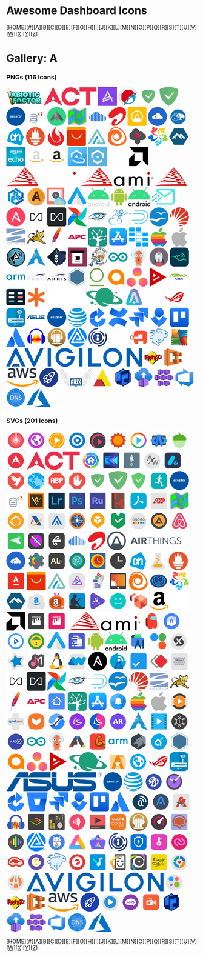# Awesome Dashboard Icons

[[HOME](..)][[#](gallery.md)][[A](gallery-a.md)][[B](gallery-b.md)][[C](gallery-c.md)][[D](gallery-d.md)][[E](gallery-e.md)][[F](gallery-f.md)][[G](gallery-g.md)][[H](gallery-h.md)][[I](gallery-i.md)][[J](gallery-j.md)][[K](gallery-k.md)][[L](gallery-l.md)][[M](gallery-m.md)][[N](gallery-n.md)][[O](gallery-o.md)][[P](gallery-p.md)][[Q](gallery-q.md)][[R](gallery-r.md)][[S](gallery-s.md)][[T](gallery-t.md)][[U](gallery-u.md)][[V](gallery-v.md)][[W](gallery-w.md)][[X](gallery-x.md)][[Y](gallery-y.md)][[Z](gallery-z.md)]

# Gallery: A

### PNGs (116 Icons)

<img src="../icons/abiotic-factor.png" alt="abiotic-factor" height="50"> <img src="../icons/act.png" alt="act" height="50"> <img src="../icons/actual.png" alt="actual" height="50"> <img src="../icons/adblock.png" alt="adblock" height="50"> <img src="../icons/adguard-home-light.png" alt="adguard-home-light" height="50"> <img src="../icons/adguard-home.png" alt="adguard-home" height="50"> <img src="../icons/adm.png" alt="adm" height="50"> <img src="../icons/adminer.png" alt="adminer" height="50"> <img src="../icons/adsbexchange.png" alt="adsbexchange" height="50"> <img src="../icons/adventurelog.png" alt="adventurelog" height="50"> <img src="../icons/airsonic.png" alt="airsonic" height="50"> <img src="../icons/airtel.png" alt="airtel" height="50"> <img src="../icons/airthings.png" alt="airthings" height="50"> <img src="../icons/airvpn.png" alt="airvpn" height="50"> <img src="../icons/alarmpi.png" alt="alarmpi" height="50"> <img src="../icons/albert-heijn.png" alt="albert-heijn" height="50"> <img src="../icons/alertmanager.png" alt="alertmanager" height="50"> <img src="../icons/algovpn.png" alt="algovpn" height="50"> <img src="../icons/aliexpress.png" alt="aliexpress" height="50"> <img src="../icons/alist.png" alt="alist" height="50"> <img src="../icons/alloy.png" alt="alloy" height="50"> <img src="../icons/alltube.png" alt="alltube" height="50"> <img src="../icons/alma.png" alt="alma" height="50"> <img src="../icons/alpine.png" alt="alpine" height="50"> <img src="../icons/amazon-echo.png" alt="amazon-echo" height="50"> <img src="../icons/amazon-light.png" alt="amazon-light" height="50"> <img src="../icons/amazon.png" alt="amazon" height="50"> <img src="../icons/amcrest-cloud.png" alt="amcrest-cloud" height="50"> <img src="../icons/amcrest.png" alt="amcrest" height="50"> <img src="../icons/amd-light.png" alt="amd-light" height="50"> <img src="../icons/amd.png" alt="amd" height="50"> <img src="../icons/ami-alt-light.png" alt="ami-alt-light" height="50"> <img src="../icons/ami-alt.png" alt="ami-alt" height="50"> <img src="../icons/ami.png" alt="ami" height="50"> <img src="../icons/amp.png" alt="amp" height="50"> <img src="../icons/ampache.png" alt="ampache" height="50"> <img src="../icons/amvd.png" alt="amvd" height="50"> <img src="../icons/android-auto.png" alt="android-auto" height="50"> <img src="../icons/android-light.png" alt="android-light" height="50"> <img src="../icons/android-robot.png" alt="android-robot" height="50"> <img src="../icons/android.png" alt="android" height="50"> <img src="../icons/anonaddy.png" alt="anonaddy" height="50"> <img src="../icons/ansible.png" alt="ansible" height="50"> <img src="../icons/anything-llm-light.png" alt="anything-llm-light" height="50"> <img src="../icons/anything-llm.png" alt="anything-llm" height="50"> <img src="../icons/apache-airflow.png" alt="apache-airflow" height="50"> <img src="../icons/apache-cassandra.png" alt="apache-cassandra" height="50"> <img src="../icons/apache-cloudstack.png" alt="apache-cloudstack" height="50"> <img src="../icons/apache-druid.png" alt="apache-druid" height="50"> <img src="../icons/apache-openoffice.png" alt="apache-openoffice" height="50"> <img src="../icons/apache-solr.png" alt="apache-solr" height="50"> <img src="../icons/apache-subversion.png" alt="apache-subversion" height="50"> <img src="../icons/apache-tomcat.png" alt="apache-tomcat" height="50"> <img src="../icons/apache.png" alt="apache" height="50"> <img src="../icons/apc.png" alt="apc" height="50"> <img src="../icons/apiscp.png" alt="apiscp" height="50"> <img src="../icons/app-store.png" alt="app-store" height="50"> <img src="../icons/appdaemon.png" alt="appdaemon" height="50"> <img src="../icons/apple-alt.png" alt="apple-alt" height="50"> <img src="../icons/apple.png" alt="apple" height="50"> <img src="../icons/apprise.png" alt="apprise" height="50"> <img src="../icons/arch.png" alt="arch" height="50"> <img src="../icons/archisteamfarm.png" alt="archisteamfarm" height="50"> <img src="../icons/archivebox.png" alt="archivebox" height="50"> <img src="../icons/archiveteamwarrior.png" alt="archiveteamwarrior" height="50"> <img src="../icons/arduino.png" alt="arduino" height="50"> <img src="../icons/argocd.png" alt="argocd" height="50"> <img src="../icons/ariang.png" alt="ariang" height="50"> <img src="../icons/arlo.png" alt="arlo" height="50"> <img src="../icons/arm.png" alt="arm" height="50"> <img src="../icons/arris-light.png" alt="arris-light" height="50"> <img src="../icons/arris.png" alt="arris" height="50"> <img src="../icons/artifacthub.png" alt="artifacthub" height="50"> <img src="../icons/artifactory.png" alt="artifactory" height="50"> <img src="../icons/aruba.png" alt="aruba" height="50"> <img src="../icons/asana.png" alt="asana" height="50"> <img src="../icons/asciinema.png" alt="asciinema" height="50"> <img src="../icons/asrockrackipmi.png" alt="asrockrackipmi" height="50"> <img src="../icons/assetgrid.png" alt="assetgrid" height="50"> <img src="../icons/asterisk.png" alt="asterisk" height="50"> <img src="../icons/astral-light.png" alt="astral-light" height="50"> <img src="../icons/astral.png" alt="astral" height="50"> <img src="../icons/astroneer.png" alt="astroneer" height="50"> <img src="../icons/asus-light.png" alt="asus-light" height="50"> <img src="../icons/asus-rog.png" alt="asus-rog" height="50"> <img src="../icons/asus-router.png" alt="asus-router" height="50"> <img src="../icons/asus.png" alt="asus" height="50"> <img src="../icons/asustor.png" alt="asustor" height="50"> <img src="../icons/at-t.png" alt="at-t" height="50"> <img src="../icons/atlassian-bamboo.png" alt="atlassian-bamboo" height="50"> <img src="../icons/atlassian-confluence.png" alt="atlassian-confluence" height="50"> <img src="../icons/atlassian-jira.png" alt="atlassian-jira" height="50"> <img src="../icons/atlassian-opsgenie.png" alt="atlassian-opsgenie" height="50"> <img src="../icons/atlassian-trello.png" alt="atlassian-trello" height="50"> <img src="../icons/atlassian.png" alt="atlassian" height="50"> <img src="../icons/audacity.png" alt="audacity" height="50"> <img src="../icons/audiobookshelf.png" alt="audiobookshelf" height="50"> <img src="../icons/auracast.png" alt="auracast" height="50"> <img src="../icons/authelia.png" alt="authelia" height="50"> <img src="../icons/authentik-light.png" alt="authentik-light" height="50"> <img src="../icons/authentik.png" alt="authentik" height="50"> <img src="../icons/autobrr.png" alt="autobrr" height="50"> <img src="../icons/avg.png" alt="avg" height="50"> <img src="../icons/avigilon.png" alt="avigilon" height="50"> <img src="../icons/avmfritzbox.png" alt="avmfritzbox" height="50"> <img src="../icons/aws-ecs.png" alt="aws-ecs" height="50"> <img src="../icons/aws.png" alt="aws" height="50"> <img src="../icons/awwesome.png" alt="awwesome" height="50"> <img src="../icons/awx.png" alt="awx" height="50"> <img src="../icons/axis.png" alt="axis" height="50"> <img src="../icons/azuracast.png" alt="azuracast" height="50"> <img src="../icons/azure-container-instances.png" alt="azure-container-instances" height="50"> <img src="../icons/azure-container-service.png" alt="azure-container-service" height="50"> <img src="../icons/azure-devops.png" alt="azure-devops" height="50"> <img src="../icons/azure-dns.png" alt="azure-dns" height="50"> <img src="../icons/azure.png" alt="azure" height="50">

### SVGs (201 Icons)

<img src="../icons/abbey-music-player.svg" alt="abbey-music-player" height="50"> <img src="../icons/ac-browser.svg" alt="ac-browser" height="50"> <img src="../icons/ac3-player.svg" alt="ac3-player" height="50"> <img src="../icons/ac3-video-player.svg" alt="ac3-video-player" height="50"> <img src="../icons/accountstudio-mp3-player.svg" alt="accountstudio-mp3-player" height="50"> <img src="../icons/accuweather.svg" alt="accuweather" height="50"> <img src="../icons/acestream.svg" alt="acestream" height="50"> <img src="../icons/acode.svg" alt="acode" height="50"> <img src="../icons/acorns.svg" alt="acorns" height="50"> <img src="../icons/act-fibernet.svg" alt="act-fibernet" height="50"> <img src="../icons/act.svg" alt="act" height="50"> <img src="../icons/action-launcher.svg" alt="action-launcher" height="50"> <img src="../icons/actiondirector.svg" alt="actiondirector" height="50"> <img src="../icons/activity-launcher.svg" alt="activity-launcher" height="50"> <img src="../icons/activitywatch.svg" alt="activitywatch" height="50"> <img src="../icons/ad-director.svg" alt="ad-director" height="50"> <img src="../icons/adaway.svg" alt="adaway" height="50"> <img src="../icons/adblock-browser.svg" alt="adblock-browser" height="50"> <img src="../icons/adblock-plus.svg" alt="adblock-plus" height="50"> <img src="../icons/adblock.svg" alt="adblock" height="50"> <img src="../icons/adguard-home-light.svg" alt="adguard-home-light" height="50"> <img src="../icons/adguard-home.svg" alt="adguard-home" height="50"> <img src="../icons/adguard.svg" alt="adguard" height="50"> <img src="../icons/adidas-running.svg" alt="adidas-running" height="50"> <img src="../icons/adm.svg" alt="adm" height="50"> <img src="../icons/adminer.svg" alt="adminer" height="50"> <img src="../icons/adobe-illustrator-draw.svg" alt="adobe-illustrator-draw" height="50"> <img src="../icons/adobe-lightroom.svg" alt="adobe-lightroom" height="50"> <img src="../icons/adobe-photoshop.svg" alt="adobe-photoshop" height="50"> <img src="../icons/adobe-premiere-rush.svg" alt="adobe-premiere-rush" height="50"> <img src="../icons/adobe-reader.svg" alt="adobe-reader" height="50"> <img src="../icons/adobe-scan.svg" alt="adobe-scan" height="50"> <img src="../icons/adp.svg" alt="adp" height="50"> <img src="../icons/adventurelog.svg" alt="adventurelog" height="50"> <img src="../icons/adw-launcher.svg" alt="adw-launcher" height="50"> <img src="../icons/aeat.svg" alt="aeat" height="50"> <img src="../icons/aegis.svg" alt="aegis" height="50"> <img src="../icons/aeondroid.svg" alt="aeondroid" height="50"> <img src="../icons/aftership.svg" alt="aftership" height="50"> <img src="../icons/afwall-plus.svg" alt="afwall-plus" height="50"> <img src="../icons/agoda.svg" alt="agoda" height="50"> <img src="../icons/aimp.svg" alt="aimp" height="50"> <img src="../icons/airbnb.svg" alt="airbnb" height="50"> <img src="../icons/airdroid.svg" alt="airdroid" height="50"> <img src="../icons/airguard.svg" alt="airguard" height="50"> <img src="../icons/airnz.svg" alt="airnz" height="50"> <img src="../icons/airsonic.svg" alt="airsonic" height="50"> <img src="../icons/airtel.svg" alt="airtel" height="50"> <img src="../icons/airthings.svg" alt="airthings" height="50"> <img src="../icons/airvpn.svg" alt="airvpn" height="50"> <img src="../icons/ajustes-de-microg.svg" alt="ajustes-de-microg" height="50"> <img src="../icons/al-chan.svg" alt="al-chan" height="50"> <img src="../icons/al-quran.svg" alt="al-quran" height="50"> <img src="../icons/alarm-clock.svg" alt="alarm-clock" height="50"> <img src="../icons/alarmio.svg" alt="alarmio" height="50"> <img src="../icons/albert-heijn.svg" alt="albert-heijn" height="50"> <img src="../icons/alchemy-2.svg" alt="alchemy-2" height="50"> <img src="../icons/alertmanager.svg" alt="alertmanager" height="50"> <img src="../icons/alfabank.svg" alt="alfabank" height="50"> <img src="../icons/aliexpress.svg" alt="aliexpress" height="50"> <img src="../icons/alist.svg" alt="alist" height="50"> <img src="../icons/alive.svg" alt="alive" height="50"> <img src="../icons/all-document-reader.svg" alt="all-document-reader" height="50"> <img src="../icons/allcast.svg" alt="allcast" height="50"> <img src="../icons/alloy.svg" alt="alloy" height="50"> <img src="../icons/allstate.svg" alt="allstate" height="50"> <img src="../icons/alma.svg" alt="alma" height="50"> <img src="../icons/alpine.svg" alt="alpine" height="50"> <img src="../icons/amazon-drive.svg" alt="amazon-drive" height="50"> <img src="../icons/amazon-fire.svg" alt="amazon-fire" height="50"> <img src="../icons/amazon-kindle.svg" alt="amazon-kindle" height="50"> <img src="../icons/amazon-music.svg" alt="amazon-music" height="50"> <img src="../icons/amazon-photos.svg" alt="amazon-photos" height="50"> <img src="../icons/amazon-workspaces.svg" alt="amazon-workspaces" height="50"> <img src="../icons/amazon.svg" alt="amazon" height="50"> <img src="../icons/amd-light.svg" alt="amd-light" height="50"> <img src="../icons/amd.svg" alt="amd" height="50"> <img src="../icons/ameixa-monochrome.svg" alt="ameixa-monochrome" height="50"> <img src="../icons/ameixa.svg" alt="ameixa" height="50"> <img src="../icons/ami-alt.svg" alt="ami-alt" height="50"> <img src="../icons/among-us.svg" alt="among-us" height="50"> <img src="../icons/ampere.svg" alt="ampere" height="50"> <img src="../icons/amplayer.svg" alt="amplayer" height="50"> <img src="../icons/andotp.svg" alt="andotp" height="50"> <img src="../icons/android-auto.svg" alt="android-auto" height="50"> <img src="../icons/android-file-transfer.svg" alt="android-file-transfer" height="50"> <img src="../icons/android-robot.svg" alt="android-robot" height="50"> <img src="../icons/android.svg" alt="android" height="50"> <img src="../icons/androidstudio.svg" alt="androidstudio" height="50"> <img src="../icons/andropen-office.svg" alt="andropen-office" height="50"> <img src="../icons/anime-x-stream.svg" alt="anime-x-stream" height="50"> <img src="../icons/ankidroid.svg" alt="ankidroid" height="50"> <img src="../icons/ankit-musicplayer.svg" alt="ankit-musicplayer" height="50"> <img src="../icons/anlinux.svg" alt="anlinux" height="50"> <img src="../icons/another-widget.svg" alt="another-widget" height="50"> <img src="../icons/ansible.svg" alt="ansible" height="50"> <img src="../icons/antennapod.svg" alt="antennapod" height="50"> <img src="../icons/any-do.svg" alt="any-do" height="50"> <img src="../icons/anydesk.svg" alt="anydesk" height="50"> <img src="../icons/anysoftkeyboard-canary.svg" alt="anysoftkeyboard-canary" height="50"> <img src="../icons/anything-llm-light.svg" alt="anything-llm-light" height="50"> <img src="../icons/anything-llm.svg" alt="anything-llm" height="50"> <img src="../icons/apache-airflow.svg" alt="apache-airflow" height="50"> <img src="../icons/apache-cassandra.svg" alt="apache-cassandra" height="50"> <img src="../icons/apache-druid.svg" alt="apache-druid" height="50"> <img src="../icons/apache-openoffice.svg" alt="apache-openoffice" height="50"> <img src="../icons/apache-solr.svg" alt="apache-solr" height="50"> <img src="../icons/apache-subversion.svg" alt="apache-subversion" height="50"> <img src="../icons/apache-tomcat.svg" alt="apache-tomcat" height="50"> <img src="../icons/apache.svg" alt="apache" height="50"> <img src="../icons/apc.svg" alt="apc" height="50"> <img src="../icons/apex-launcher.svg" alt="apex-launcher" height="50"> <img src="../icons/apiscp.svg" alt="apiscp" height="50"> <img src="../icons/app-store.svg" alt="app-store" height="50"> <img src="../icons/app-watcher.svg" alt="app-watcher" height="50"> <img src="../icons/apple-alt.svg" alt="apple-alt" height="50"> <img src="../icons/apple.svg" alt="apple" height="50"> <img src="../icons/appsddoz-video-player.svg" alt="appsddoz-video-player" height="50"> <img src="../icons/apteka-ru.svg" alt="apteka-ru" height="50"> <img src="../icons/aptoide.svg" alt="aptoide" height="50"> <img src="../icons/apus-browser-pro-video-booster.svg" alt="apus-browser-pro-video-booster" height="50"> <img src="../icons/apus-launcher-pro.svg" alt="apus-launcher-pro" height="50"> <img src="../icons/apus-launcher.svg" alt="apus-launcher" height="50"> <img src="../icons/ar-zone.svg" alt="ar-zone" height="50"> <img src="../icons/arch.svg" alt="arch" height="50"> <img src="../icons/archos-video-player.svg" alt="archos-video-player" height="50"> <img src="../icons/arcticons-dark.svg" alt="arcticons-dark" height="50"> <img src="../icons/ard-mediathek.svg" alt="ard-mediathek" height="50"> <img src="../icons/arduino.svg" alt="arduino" height="50"> <img src="../icons/argocd.svg" alt="argocd" height="50"> <img src="../icons/ark.svg" alt="ark" height="50"> <img src="../icons/arm-workout.svg" alt="arm-workout" height="50"> <img src="../icons/arm.svg" alt="arm" height="50"> <img src="../icons/armorfly-browser.svg" alt="armorfly-browser" height="50"> <img src="../icons/artflow.svg" alt="artflow" height="50"> <img src="../icons/artifacthub.svg" alt="artifacthub" height="50"> <img src="../icons/aruba.svg" alt="aruba" height="50"> <img src="../icons/asana.svg" alt="asana" height="50"> <img src="../icons/asciinema.svg" alt="asciinema" height="50"> <img src="../icons/astral.svg" alt="astral" height="50"> <img src="../icons/astro.svg" alt="astro" height="50"> <img src="../icons/asus-browser.svg" alt="asus-browser" height="50"> <img src="../icons/asus-rog.svg" alt="asus-rog" height="50"> <img src="../icons/asus-router.svg" alt="asus-router" height="50"> <img src="../icons/asus.svg" alt="asus" height="50"> <img src="../icons/asustor.svg" alt="asustor" height="50"> <img src="../icons/at-t.svg" alt="at-t" height="50"> <img src="../icons/ata-football.svg" alt="ata-football" height="50"> <img src="../icons/atimetracker.svg" alt="atimetracker" height="50"> <img src="../icons/atlassian-bamboo.svg" alt="atlassian-bamboo" height="50"> <img src="../icons/atlassian-bitbucket.svg" alt="atlassian-bitbucket" height="50"> <img src="../icons/atlassian-jira.svg" alt="atlassian-jira" height="50"> <img src="../icons/atlassian-opsgenie.svg" alt="atlassian-opsgenie" height="50"> <img src="../icons/atlassian-trello.svg" alt="atlassian-trello" height="50"> <img src="../icons/atlassian.svg" alt="atlassian" height="50"> <img src="../icons/atmosphere.svg" alt="atmosphere" height="50"> <img src="../icons/atomic.svg" alt="atomic" height="50"> <img src="../icons/auchan.svg" alt="auchan" height="50"> <img src="../icons/audacity.svg" alt="audacity" height="50"> <img src="../icons/audible.svg" alt="audible" height="50"> <img src="../icons/audio-bassbooster.svg" alt="audio-bassbooster" height="50"> <img src="../icons/audio-beats.svg" alt="audio-beats" height="50"> <img src="../icons/audioamp-video-player.svg" alt="audioamp-video-player" height="50"> <img src="../icons/audiobooks-com.svg" alt="audiobooks-com" height="50"> <img src="../icons/audiobookshelf.svg" alt="audiobookshelf" height="50"> <img src="../icons/audiofx.svg" alt="audiofx" height="50"> <img src="../icons/audioknigi-online.svg" alt="audioknigi-online" height="50"> <img src="../icons/audiovision-music-player.svg" alt="audiovision-music-player" height="50"> <img src="../icons/auracast.svg" alt="auracast" height="50"> <img src="../icons/aurora-droid.svg" alt="aurora-droid" height="50"> <img src="../icons/aurora-services.svg" alt="aurora-services" height="50"> <img src="../icons/aurora-store.svg" alt="aurora-store" height="50"> <img src="../icons/authelia.svg" alt="authelia" height="50"> <img src="../icons/authenticator.svg" alt="authenticator" height="50"> <img src="../icons/authorizer.svg" alt="authorizer" height="50"> <img src="../icons/authy.svg" alt="authy" height="50"> <img src="../icons/auto-ru.svg" alt="auto-ru" height="50"> <img src="../icons/autoairplanemode.svg" alt="autoairplanemode" height="50"> <img src="../icons/autobrr.svg" alt="autobrr" height="50"> <img src="../icons/autolist.svg" alt="autolist" height="50"> <img src="../icons/automatag.svg" alt="automatag" height="50"> <img src="../icons/automate.svg" alt="automate" height="50"> <img src="../icons/automateit.svg" alt="automateit" height="50"> <img src="../icons/autoscout24.svg" alt="autoscout24" height="50"> <img src="../icons/autosync.svg" alt="autosync" height="50"> <img src="../icons/autotrader.svg" alt="autotrader" height="50"> <img src="../icons/avigilon.svg" alt="avigilon" height="50"> <img src="../icons/avito.svg" alt="avito" height="50"> <img src="../icons/avmfritzbox.svg" alt="avmfritzbox" height="50"> <img src="../icons/aws-ecs.svg" alt="aws-ecs" height="50"> <img src="../icons/aws.svg" alt="aws" height="50"> <img src="../icons/awwesome.svg" alt="awwesome" height="50"> <img src="../icons/ax-player.svg" alt="ax-player" height="50"> <img src="../icons/axisnet.svg" alt="axisnet" height="50"> <img src="../icons/az-screen-recorder.svg" alt="az-screen-recorder" height="50"> <img src="../icons/azuracast.svg" alt="azuracast" height="50"> <img src="../icons/azure-container-instances.svg" alt="azure-container-instances" height="50"> <img src="../icons/azure-container-service.svg" alt="azure-container-service" height="50"> <img src="../icons/azure-devops.svg" alt="azure-devops" height="50"> <img src="../icons/azure-dns.svg" alt="azure-dns" height="50"> <img src="../icons/azure.svg" alt="azure" height="50">

[[HOME](..)][[#](gallery.md)][[A](gallery-a.md)][[B](gallery-b.md)][[C](gallery-c.md)][[D](gallery-d.md)][[E](gallery-e.md)][[F](gallery-f.md)][[G](gallery-g.md)][[H](gallery-h.md)][[I](gallery-i.md)][[J](gallery-j.md)][[K](gallery-k.md)][[L](gallery-l.md)][[M](gallery-m.md)][[N](gallery-n.md)][[O](gallery-o.md)][[P](gallery-p.md)][[Q](gallery-q.md)][[R](gallery-r.md)][[S](gallery-s.md)][[T](gallery-t.md)][[U](gallery-u.md)][[V](gallery-v.md)][[W](gallery-w.md)][[X](gallery-x.md)][[Y](gallery-y.md)][[Z](gallery-z.md)]

